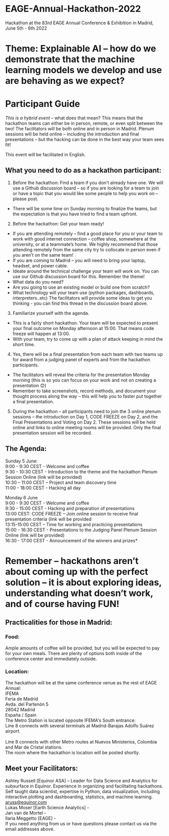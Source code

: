 # EAGE-Annual-Hackathon-2022
Hackathon at the 83rd EAGE Annual Conference &amp; Exhibition in Madrid, June 5th - 6th 2022

# Theme: Explainable AI – how do we demonstrate that the machine learning models we develop and use are behaving as we expect?

# Participant Guide

*This is a hybrid event* – what does that mean?  This means that the hackathon teams can either be in person, remote, or even split between the two!  The facilitators will be both online and in person in Madrid.  Plenum sessions will be held online – including the introduction and final presentations – but the hacking can be done in the best way your team sees fit!

This event will be facilitated in English.

## What you need to do as a hackathon participant:
1. Before the hackathon: Find a team if you don’t already have one.  We will use a Github discussion board – so if you are looking for a team to join or have a topic that you would like some people to help you work on – please post.
- There will be some time on Sunday morning to finalize the teams, but the expectation is that you have tried to find a team upfront.
2. Before the hackathon: Get your team ready!
- If you are attending remotely – find a good place for you or your team to work with good internet connection – coffee shop, somewhere at the university, or at a teammate’s home.  We highly recommend that those attending remotely from the same city try to collocate in person even if you aren’t on the same team!
- If you are coming to Madrid – you will need to bring your laptop, headset, and power cable.
- Ideate around the technical challenge your team will work on.  You can use our Github discussion board for this.  Remember the theme!
- What data do you need?
- Are you going to use an existing model or build one from scratch?
 - What technology will your team use (python packages, dashboards, interpreters..etc)
The facilitators will provide some ideas to get you thinking - you can find this thread in the discussion board above.
3. Familiarize yourself with the agenda.
- This is a fairly short hackathon.  Your team will be expected to present your final outcome on Monday afternoon at 15:00.  That means code freeze will happen at 13:00.
- With your team, try to come up with a plan of attack keeping in mind the short time.
4. Yes, there will be a final presentation from each team with two teams up for award from a judging panel of experts and from the hackathon participants.
- The facilitators will reveal the criteria for the presentation Monday morning (this is so you can focus on your work and not on creating a presentation 😊)
- Remember to take screenshots, record methods, and document your thought process along the way – this will help you to faster put together a final presentation.
5. During the hackathon – all participants need to join the 3 online plenum sessions – the introduction on Day 1, CODE FREEZE on Day 2, and the Final Presentations and Voting on Day 2.  These sessions will be held online and links to online meeting rooms will be provided.  Only the final presentation session will be recorded.

## The Agenda:
Sunday 5 June:
<br /> 9:00 - 9:30 CEST - Welcome and coffee
<br /> 9:30 - 10:30 CEST - Introduction to the theme and the hackathon Plenum Session Online (link will be provided)
<br /> 10:30 – 11:00 CEST – Project and team discovery time
<br /> 11:00 - 18:00 CEST -  Hacking all day
 
Monday 6 June
<br /> 9:00 - 9:30 CEST - Welcome and coffee
<br /> 9:30 - 15:00 CEST - Hacking and preparation of presentations
<br /> 13:00 CEST: CODE FREEZE – Join online session to receive final presentation criteria (link will be provided
<br /> 13:15-15:00 CEST – Time for working and practicing presentations
<br /> 15:00 - 16:30 CEST - Presentations to the Judging Panel Plenum Session Online (link will be provided)
<br /> 16:30 - 17:00 CEST - Announcement of the winners and prizes*
 
# Remember – hackathons aren’t about coming up with the perfect solution – it is about exploring ideas, understanding what doesn’t work, and of course having FUN!
 
## Practicalities for those in Madrid:
### Food:
Ample amounts of coffee will be provided, but you will be expected to pay for your own meals.  There are plenty of options both inside of the conference center and immediately outside.
### Location:
The hackathon will be at the same conference venue as the rest of EAGE Annual:
<br />IFEMA
<br />Feria de Madrid
<br />Avda. del Partenón 5
<br />28042 Madrid
<br />España / Spain
<br />The Metro Station is located opposite IFEMA's South entrance:
<br />Line 8 connects with several terminals at Madrid-Barajas Adolfo Suárez airport.  
<br />Line 8 connects with other Metro routes at Nuevos Ministerios, Colombia and Mar de Cristal stations.
<br />The room where the hackathon is location will be posted shortly.

## Meet your Facilitators:
Ashley Russell [Equinor ASA] – Leader for Data Science and Analytics for subsurface in Equinor.  Experience in organizing and facilitating hackathons.  Self taught data scientist, expertise in Python, data visualization, including interactive plotting and dashboarding, statistics, and machine learning. aruss@equinor.com
<br /> Lukas Moser [Earth Science Analytics] -
<br /> Jan van de Mortel - 
<br />Ilaria Meggetto [EAGE] -
<br />If you need anything from us or have questions please contact us via the email addresses above.
